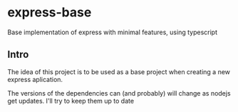 # express-base
Base implementation of express with minimal features, using typescript

## Intro
The idea of this project is to be used as a base project when creating a new express aplication.

The versions of the dependencies can (and probably) will change as nodejs get updates. 
I'll try to keep them up to date
